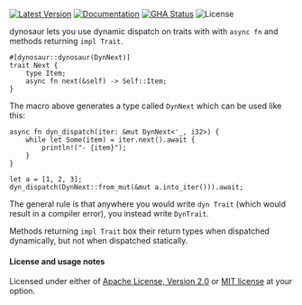 [![Latest Version]][crates.io] [![Documentation]][docs.rs] [![GHA Status]][GitHub Actions] ![License]

dynosaur lets you use dynamic dispatch on traits with with `async fn` and
methods returning `impl Trait`.

```rust,ignore
#[dynosaur::dynosaur(DynNext)]
trait Next {
    type Item;
    async fn next(&self) -> Self::Item;
}
```

The macro above generates a type called `DynNext` which can be used like this:

```rust,ignore
async fn dyn_dispatch(iter: &mut DynNext<'_, i32>) {
    while let Some(item) = iter.next().await {
        println!("- {item}");
    }
}

let a = [1, 2, 3];
dyn_dispatch(DynNext::from_mut(&mut a.into_iter())).await;
```

The general rule is that anywhere you would write `dyn Trait` (which would
result in a compiler error), you instead write `DynTrait`.

Methods returning `impl Trait` box their return types when dispatched
dynamically, but not when dispatched statically.

#### License and usage notes

Licensed under either of [Apache License, Version 2.0](LICENSE-APACHE) or
[MIT license](LICENSE-MIT) at your option.

[GitHub Actions]: https://github.com/spastorino/dynosaur/actions
[GHA Status]: https://github.com/spastorino/dynosaur/actions/workflows/rust.yml/badge.svg
[crates.io]: https://crates.io/crates/dynosaur
[Latest Version]: https://img.shields.io/crates/v/dynosaur.svg
[Documentation]: https://img.shields.io/docsrs/dynosaur
[docs.rs]: https://docs.rs/dynosaur
[License]: https://img.shields.io/crates/l/dynosaur.svg
